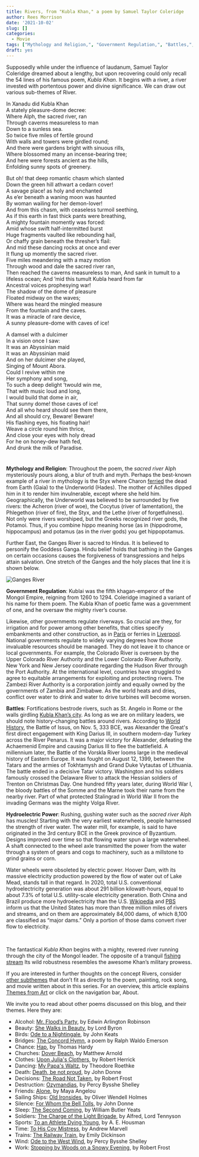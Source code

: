 ```yaml
---
title: Rivers, from "Kubla Khan," a poem by Samuel Taylor Coleridge
author: Rees Morrison
date: '2021-10-02'
slug: []
categories:
  - Movie
tags: ["Mythology and Religion,", "Government Regulation,", "Battles,", "Hydroelectric Power",]
draft: yes
---
```


Supposedly while under the influence of laudanum, Samuel Taylor Coleridge dreamed about a lengthy, but upon recovering could only recall the 54 lines of his famous poem, *Kubla Khan*.  It begins with a river, a river invested with portentous power and divine significance.  We can draw out various sub-themes of River.

<!--more-->

In Xanadu did Kubla Khan  
A stately pleasure-dome decree:  
Where Alph, the sacred river, ran  
Through caverns measureless to man  
   Down to a sunless sea.  
So twice five miles of fertile ground  
With walls and towers were girdled round;  
And there were gardens bright with sinuous rills,  
Where blossomed many an incense-bearing tree;  
And here were forests ancient as the hills,  
Enfolding sunny spots of greenery.

But oh! that deep romantic chasm which slanted  
Down the green hill athwart a cedarn cover!  
A savage place! as holy and enchanted  
As e’er beneath a waning moon was haunted  
By woman wailing for her demon-lover!  
And from this chasm, with ceaseless turmoil seething,  
As if this earth in fast thick pants were breathing,  
A mighty fountain momently was forced:  
Amid whose swift half-intermitted burst  
Huge fragments vaulted like rebounding hail,  
Or chaffy grain beneath the thresher’s flail:   
And mid these dancing rocks at once and ever  
It flung up momently the sacred river.  
Five miles meandering with a mazy motion  
Through wood and dale the sacred river ran,  
Then reached the caverns measureless to man,
And sank in tumult to a lifeless ocean;
And ’mid this tumult Kubla heard from far  
Ancestral voices prophesying war!  
   The shadow of the dome of pleasure  
   Floated midway on the waves;  
   Where was heard the mingled measure  
   From the fountain and the caves.  
It was a miracle of rare device,  
A sunny pleasure-dome with caves of ice!

 A damsel with a dulcimer  
   In a vision once I saw:  
   It was an Abyssinian maid  
It was an Abyssinian maid  
   And on her dulcimer she played,  
   Singing of Mount Abora.  
   Could I revive within me  
   Her symphony and song,  
   To such a deep delight ’twould win me,  
That with music loud and long,  
I would build that dome in air,  
That sunny dome! those caves of ice!  
And all who heard should see them there,  
And all should cry, Beware! Beware!  
His flashing eyes, his floating hair!  
Weave a circle round him thrice,  
And close your eyes with holy dread  
For he on honey-dew hath fed,  
And drunk the milk of Paradise.

# <poem lyric end>

**Mythology and Religion**:   Throughout the poem, the *sacred river* Alph mysteriously pours along, a blur of truth and myth.  Perhaps the best-known example of a river in mythology is the Styx where Charon [ferried](Ferry) the dead from Earth (Gaia) to the Underworld (Hades).  The mother of Achilles dipped him in it to render him invulnerable, except where she held him.   Geographically, the Underworld was believed to be surrounded by five rivers: the Acheron (river of woe), the Cocytus (river of lamentation), the Phlegethon (river of fire), the Styx, and the Lethe (river of forgetfulness).  Not only were rivers worshiped, but the Greeks recognized river gods, the Potamoi.  Thus, if you combine hippo meaning horse (as in (hippodrome, hippocampus) and potamus (as in the river gods) you get hippopotamus.

Further East, the Ganges River is sacred to Hindus.  It is believed to personify the Goddess Ganga. Hindu belief holds that bathing in the Ganges on certain occasions causes the forgiveness of transgressions and helps attain salvation.  One stretch of the Ganges and the holy places that line it is shown below.

![Ganges River](/media/RiversGanges.jpg)

**Government Regulation**:  Kublai was the fifth khagan-emperor of the Mongol Empire, reigning from 1260 to 1294.  Coleridge imagined a variant of his name for them poem.  The Kubla Khan of poetic fame was a government of one, and he oversaw the mighty river’s course. 

Likewise, other governments regulate riverways.  So crucial are they, for irrigation and for power among other benefits, that cities specify embankments and other construction, as in [Paris](Seine) or ferries in [Liverpool](Mersey).  National governments regulate to widely varying degrees how those invaluable resources should be managed.  They do not leave it to chance or local governments. For example, the Colorado River is overseen by the Upper Colorado River Authority and the Lower Colorado River Authority. New York and New Jersey coordinate regarding the Hudson River through the Port Authority. At the international level, countries have struggled to agree to equitable arrangements for exploiting and protecting rivers.  The Zambezi River Authority is a corporation jointly and equally owned by the governments of Zambia and Zimbabwe.  As the world heats and dries, conflict over water to drink and water to drive turbines will become worsen.

**Battles**:  Fortifications bestrode rivers, such as St. Angelo in Rome or the walls girdling [Kubla Khan’s city](Khan).   As long as we are on military leaders, we should note history-changing battles around rivers.  According to [World History](https://www.worldhistory.org/Battle_of_Issus/), the Battle of Issus, on Nov. 5, 333 BCE, was Alexander the Great's first direct engagement with King Darius III, in southern modern-day Turkey across the River Penarus.  It was a major victory for Alexander, defeating the Achaemenid Empire and causing Darius III to flee the battlefield.  A millennium later, the Battle of the Vorskla River looms large in the medieval history of Eastern Europe.  It was fought on August 12, 1399, between the Tatars and the armies of Tokhtamysh and Grand Duke Vytautas of Lithuania. The battle ended in a decisive Tatar victory.  Washington and his soldiers famously crossed the Delaware River to attack the Hessian soldiers of Trenton on Christmas Day.   One hundred fifty years later, during World War I, the bloody battles of the Somme and the Marne took their name from the nearby river.  Part of what protected Stalingrad in World War II from the invading Germans was the mighty Volga River.  

**Hydroelectric Power**:  Rushing, gushing water such as the *sacred river* Alph has muscles!  Starting with the very earliest waterwheels, people harnessed the strength of river water.  The water mill, for example, is said to have originated in the 3rd century BCE in the Greek province of Byzantium.   Designs improved over time so that flowing water spun a large waterwheel.  A shaft connected to the wheel axle transmitted the power from the water through a system of gears and cogs to machinery, such as a millstone to grind grains or corn.

Water wheels were obsoleted by electric power.  Hoover Dam, with its massive electricity production powered by the flow of water out of Lake Mead, stands tall in that regard.  In 2020, total U.S. conventional hydroelectricity generation was about 291 billion kilowatt-hours, equal to about 7.3% of total U.S. utility-scale electricity generation.  Both China and Brazil produce more hydroelectricity than the U.S.  [Wikipedia](https://en.wikipedia.org/wiki/List_of_dams_and_reservoirs_in_the_United_States) and
[PBS](https://www.pbs.org/wgbh/nova/article/dam-removals/) inform us that the United States has more than three million miles of rivers and streams, and on them are approximately 84,000 dams, of which 8,100 are classified as “major dams.”  Only a portion of those dams convert river flow to electricity.

&nbsp;

The fantastical *Kubla Khan* begins with a mighty, revered river running through the city of the Mongol leader.  The opposite of a tranquil [fishing stream](Flows) Its wild robustness resembles the awesome Khan’s military prowess.


If you are interested in further thoughts on the concept Rivers, consider [other subthemes]() that don’t fit as directly to the poem, painting, rock song, and movie written about in this series.  For an overview, this article explains [Themes from Art](http://bit.ly/3sRXopI) or click on the navigation bar, About.

We invite you to read about other poems discussed on this blog, and their themes.  Here they are: 

* Alcohol: [Mr. Flood’s Party](https://themesfromart.com/post/2021-01-24-alcohol-flood-frost/alcohol/), by Edwin Arlington Robinson
* Beauty: [She Walks in Beauty](https://themesfromart.com/post/2021-04-21-beauty-she-walks-in-beauty-a-poem-by-lord-byron/beautybyron/), by Lord Byron
* Birds: [Ode to a Nightingale](https://themesfromart.com/post/2021-06-14-birds-ode-to-a-nightingale-a-poem-by-john-keats/birdskeats/), by John Keats
* Bridges: [The Concord Hymn](https://themesfromart.com/post/2021-07-26-bridges-the-concord-hymn-a-poem-by-ralph-waldo-emerson/bridgesconcord/), a poem by Ralph Waldo Emerson
* Chance: [Hap](https://themesfromart.com/post/2021-03-14-chancehap/chancehap/), by Thomas Hardy
* Churches: [Dover Beach](https://themesfromart.com/post/2021-05-21-churches-from-dover-beach-a-poem-by-matthew-arnold/churchesarnold/), by Matthew Arnold
* Clothes: [Upon Julia's Clothers](https://themesfromart.com/post/2021-08-30-clothes-from-upon-julia-s-clothes-a-poem-by-robert-herrick/clothesjulia/), by Robert Herrick
* Dancing: [My Papa's Waltz](https://themesfromart.com/post/2021-09-10-dancing-from-my-papa-s-waltz-a-poem-by-theodore-roethke/dancingroethke/), by Theodore Roethke
* Death: [Death, be not proud](https://themesfromart.com/post/2021-05-03-death-from-death-be-not-proud-a-poem-by-john-donne/deathdonne/), by John Donne
* Decisions: [The Road Not Taken](https://themesfromart.com/post/2021-02-08-decisions-from-the-road-not-taken-a-poem-by-robert-frost/decisionsroadfrost/), by Robert Frost
* Destruction: [Ozymandias](https://themesfromart.com/post/2021-02-18-destruction-ozymandias-a-poem-by-percy-bysshe-shelley/destructoz/), by Percy Bysshe Shelley
* Friends: [Alone](https://themesfromart.com/post/2021-06-20-friends-alone-a-poem-by-maya-angelou/friendsalone/), by Maya Angelou
* Sailing Ships: [Old Ironsides](https://themesfromart.com/post/2021-06-26-sailing-ships-from-old-ironsides-a-poem-by-oliver-wendell-holmes/sailingshipsironsides/), by Oliver Wendell Holmes
* Silence: [For Whom the Bell Tolls](https://themesfromart.com/post/2021-04-08-silencedonne/silencedonne/), by John Donne
* Sleep: [The Second Coming](https://themesfromart.com/post/2021-09-22-sleep-from-the-second-coming-a-poem-by-william-butler-yeats/sleepsecond/), by William Butler Yeats
* Soldiers: [The Charge of the Light Brigade](https://themesfromart.com/post/2021-08-02-soldiers-from-the-charge-of-the-light-brigade-by-alfred-lord-tennyson/soldierscharge/), by Alfred, Lord Tennyson
* Sports: [To an Athlete Dying Young](https://themesfromart.com/post/2021-07-12-sports-from-to-an-athlete-dying-young-by-a-e-housman/sportsathlete/), by A. E. Housman
* Time: [To His Coy Mistress](https://themesfromart.com/post/2021-03-08-time-to-his-coy-mistress-by-andrew-marvell/timecoy/), by Andrew Marvell
* Trains: [The Railway Train](https://themesfromart.com/post/2021-05-10-trains-from-the-railway-train-a-poem-by-emily-dickineson/trainsdickinson/), by Emily Dickinson 
* Wind: [Ode to the West Wind](https://themesfromart.com/post/2021-08-12-wind-from-ode-to-the-west-wind-by-percy-bysshe-shelley/windode/), by Percy Bysshe Shelley
* Work: [Stopping by Woods on a Snowy Evening](https://themesfromart.com/post/2021-02-26-worksnowy/worksnowy/), by Robert Frost

